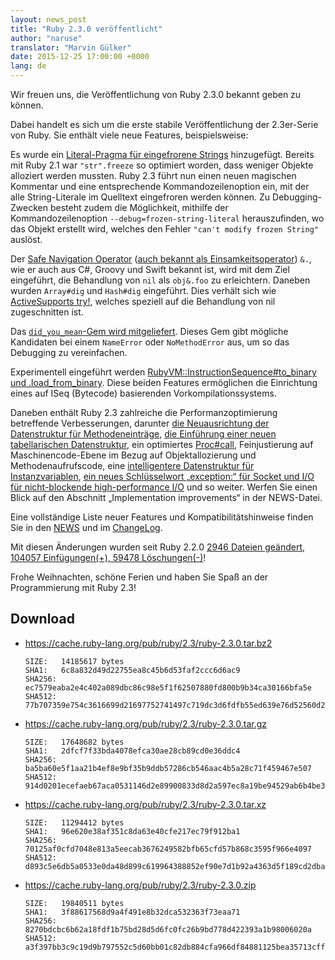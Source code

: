 ```yaml
---
layout: news_post
title: "Ruby 2.3.0 veröffentlicht"
author: "naruse"
translator: "Marvin Gülker"
date: 2015-12-25 17:00:00 +0000
lang: de
---
```


Wir freuen uns, die Veröffentlichung von Ruby 2.3.0 bekannt geben zu
können.

Dabei handelt es sich um die erste stabile Veröffentlichung der
2.3er-Serie von Ruby. Sie enthält viele neue Features, beispielsweise:

Es wurde ein [Literal-Pragma für eingefrorene Strings](https://bugs.ruby-lang.org/issues/11473)
hinzugefügt.
Bereits mit Ruby 2.1 war `"str".freeze` so optimiert worden, dass
weniger Objekte alloziert werden mussten. Ruby 2.3 führt nun einen
neuen magischen Kommentar und eine entsprechende Kommandozeilenoption
ein, mit der alle String-Literale im Quelltext eingefroren werden
können.
Zu Debugging-Zwecken besteht zudem die Möglichkeit, mithilfe der
Kommandozeilenoption `--debug=frozen-string-literal` herauszufinden,
wo das Objekt erstellt wird, welches den Fehler `"can't modify frozen
String"` auslöst.

Der [Safe Navigation
Operator](https://bugs.ruby-lang.org/issues/11537)
([auch bekannt als Einsamkeitsoperator](https://instagram.com/p/-M9l6mRPLR/))
`&.`, wie er auch aus C#, Groovy und Swift bekannt ist, wird mit dem
Ziel eingeführt, die Behandlung von `nil` als `obj&.foo` zu
erleichtern. Daneben wurden `Array#dig` und `Hash#dig`
eingeführt. Dies verhält sich wie [ActiveSupports try!](http://api.rubyonrails.org/v4.2.5/classes/Object.html#method-i-try-21),
welches speziell auf die Behandlung von nil zugeschnitten ist.

Das [`did_you_mean`-Gem wird mitgeliefert](https://bugs.ruby-lang.org/issues/11252).
Dieses Gem gibt mögliche Kandidaten bei einem `NameError` oder `NoMethodError`
aus, um so das Debugging zu vereinfachen.

Experimentell eingeführt werden
[RubyVM::InstructionSequence#to_binary und .load_from_binary](https://bugs.ruby-lang.org/issues/11788).
Diese beiden Features ermöglichen die Einrichtung eines auf ISeq (Bytecode)
basierenden Vorkompilationssystems.

Daneben enthält Ruby 2.3 zahlreiche die Performanzoptimierung
betreffende Verbesserungen, darunter [die Neuausrichtung der
Datenstruktur für Methodeneinträge](https://bugs.ruby-lang.org/issues/11278),
[die Einführung einer neuen tabellarischen Datenstruktur](https://bugs.ruby-lang.org/issues/11420),
ein optimiertes [Proc#call](https://bugs.ruby-lang.org/issues/11569),
Feinjustierung auf Maschinencode-Ebene im Bezug auf Objektallozierung
und Methodenaufrufscode, eine [intelligentere Datenstruktur für Instanzvariablen](https://bugs.ruby-lang.org/issues/11170),
[ein neues Schlüsselwort „exception:“ für Socket und I/O für nicht-blockende high-performance I/O](https://bugs.ruby-lang.org/issues/11229)
und so weiter. Werfen Sie einen Blick auf den Abschnitt
„Implementation improvements“ in der NEWS-Datei.

Eine vollständige Liste neuer Features und Kompatibilitätshinweise
finden Sie in den [NEWS](https://github.com/ruby/ruby/blob/v2_3_0/NEWS)
und im [ChangeLog](https://github.com/ruby/ruby/blob/v2_3_0/ChangeLog).

Mit diesen Änderungen wurden seit Ruby 2.2.0 [2946 Dateien geändert, 104057 Einfügungen(+), 59478 Löschungen(-)](https://github.com/ruby/ruby/compare/v2_2_0...v2_3_0)!

Frohe Weihnachten, schöne Ferien und haben Sie Spaß an der
Programmierung mit Ruby 2.3!

## Download

* <https://cache.ruby-lang.org/pub/ruby/2.3/ruby-2.3.0.tar.bz2>

      SIZE:   14185617 bytes
      SHA1:   6c8a832d49d22755ea8c45b6d53faf2ccc6d6ac9
      SHA256: ec7579eaba2e4c402a089dbc86c98e5f1f62507880fd800b9b34ca30166bfa5e
      SHA512: 77b707359e754c3616699d21697752741497c719dc3d6fdfb55ed639e76d52560d293ae54cbe5c63be78dc73fbe60f1b8615d704d017bdfe1994aa9747d26a6c

* <https://cache.ruby-lang.org/pub/ruby/2.3/ruby-2.3.0.tar.gz>

      SIZE:   17648682 bytes
      SHA1:   2dfcf7f33bda4078efca30ae28cb89cd0e36ddc4
      SHA256: ba5ba60e5f1aa21b4ef8e9bf35b9ddb57286cb546aac4b5a28c71f459467e507
      SHA512: 914d0201ecefaeb67aca0531146d2e89900833d8d2a597ec8a19be94529ab6b4be367f9b0cee2868b407288896cc14b64d96150223cac0aef8aafc46fc3dd7cc

* <https://cache.ruby-lang.org/pub/ruby/2.3/ruby-2.3.0.tar.xz>

      SIZE:   11294412 bytes
      SHA1:   96e620e38af351c8da63e40cfe217ec79f912ba1
      SHA256: 70125af0cfd7048e813a5eecab3676249582bfb65cfd57b868c3595f966e4097
      SHA512: d893c5e6db5a0533e0da48d899c619964388852ef90e7d1b92a4363d5f189cd2dba32a009581f62b9f42a8e6027975fc3c18b64faf356f5e3ac43a8d69ec5327

* <https://cache.ruby-lang.org/pub/ruby/2.3/ruby-2.3.0.zip>

      SIZE:   19840511 bytes
      SHA1:   3f88617568d9a4f491e8b32dca532363f73eaa71
      SHA256: 8270bdcbc6b62a18fdf1b75bd28d5d6fc0fc26b9bd778d422393a1b98006020a
      SHA512: a3f397bb3c9c19d9b797552c5d60bb01c82db884cfa966df84881125bea35713cffd99f88fb86b271bae72d9cfb09ad9b33838cffcf6365c091459479914fdef

